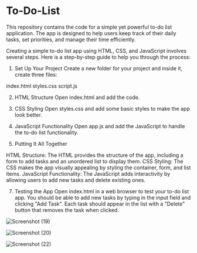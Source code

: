 
# To-Do-List
This repository contains the code for a simple yet powerful to-do list application. The app is designed to help users keep track of their daily tasks, set priorities, and manage their time efficiently.

Creating a simple to-do list app using HTML, CSS, and JavaScript involves several steps. Here is a step-by-step guide to help you through the process:

1. Set Up Your Project
Create a new folder for your project and inside it, create three files:

index.html
styles.css
script.js

2. HTML Structure
Open index.html and add the code.

3. CSS Styling
Open styles.css and add some basic styles to make the app look better.

4. JavaScript Functionality
Open app.js and add the JavaScript to handle the to-do list functionality.

5. Putting It All Together
   
HTML Structure: The HTML provides the structure of the app, including a form to add tasks and an unordered list to display them.
CSS Styling: The CSS makes the app visually appealing by styling the container, form, and list items.
JavaScript Functionality: The JavaScript adds interactivity by allowing users to add new tasks and delete existing ones.

7. Testing the App
Open index.html in a web browser to test your to-do list app. You should be able to add new tasks by typing in the input field and clicking "Add Task". Each task should appear in the list with a "Delete" button that removes the task when clicked.

![Screenshot (19)](https://github.com/RishitaModi/To-Do-List/assets/149221459/e466a2ba-2697-4eb0-aa30-852450f63ec1)

![Screenshot (20)](https://github.com/RishitaModi/To-Do-List/assets/149221459/6f0c3723-f010-422c-9598-8b5af0258efd)

![Screenshot (22)](https://github.com/RishitaModi/To-Do-List/assets/149221459/e566609e-83ec-4851-b781-ce95d2728b53)
